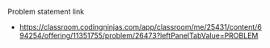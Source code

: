 Problem statement link

- https://classroom.codingninjas.com/app/classroom/me/25431/content/694254/offering/11351755/problem/26473?leftPanelTabValue=PROBLEM
